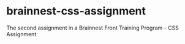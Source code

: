 # brainnest-css-assignment
The second assignment in a Brainnest Front Training Program - CSS Assignment
